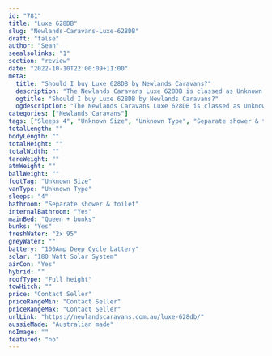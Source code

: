 ```yaml
---
id: "781"
title: "Luxe 628DB"
slug: "Newlands-Caravans-Luxe-628DB"
draft: "false"
author: "Sean"
seealsolinks: "1"
section: "review"
date: "2022-10-10T22:00:09+11:00"
meta:
  title: "Should I buy Luxe 628DB by Newlands Caravans?"
  description: "The Newlands Caravans Luxe 628DB is classed as Unknown Type, and sleeps 4 people. It is Australian made and comes in at Unknown Size. It generally has Separate shower & toilet."
  ogtitle: "Should I buy Luxe 628DB by Newlands Caravans?"
  ogdescription: "The Newlands Caravans Luxe 628DB is classed as Unknown Type, and sleeps 4 people. It is Australian made and comes in at Unknown Size. It generally has Separate shower & toilet."
categories: ["Newlands Caravans"]
tags: ["Sleeps 4", "Unknown Size", "Unknown Type", "Separate shower & toilet", "Full height", "Price Unknown"]
totalLength: ""
bodyLength: ""
totalHeight: ""
totalWidth: ""
tareWeight: ""
atmWeight: ""
ballWeight: ""
footTag: "Unknown Size"
vanType: "Unknown Type"
sleeps: "4"
bathroom: "Separate shower & toilet"
internalBathroom: "Yes"
mainBed: "Queen + bunks"
bunks: "Yes"
freshWater: "2x 95"
greyWater: ""
battery: "100Amp Deep Cycle battery"
solar: "180 Watt Solar System"
airCon: "Yes"
hybrid: ""
roofType: "Full height"
towHitch: ""
price: "Contact Seller"
priceRangeMin: "Contact Seller"
priceRangeMax: "Contact Seller"
urlLink: "https://newlandscaravans.com.au/luxe-628db/"
aussieMade: "Australian made"
noImage: ""
featured: "no"
---
```

